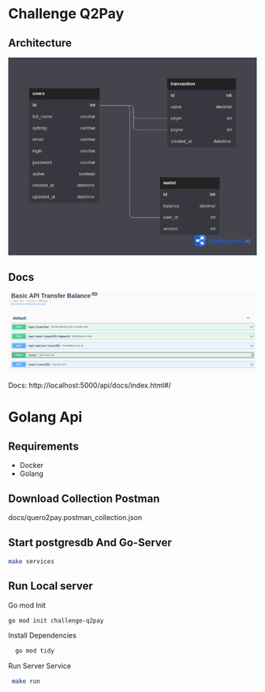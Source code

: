 # Challenge Q2Pay

## Architecture

![img](docs/img/dbdiagram.png)


## Docs
![img](docs/img/openapi.png)

Docs: http://localhost:5000/api/docs/index.html#/

# Golang Api

## Requirements
- Docker
- Golang

## Download Collection Postman
docs/quero2pay.postman_collection.json

## Start postgresdb And Go-Server
```bash
make services
```

## Run Local server

Go mod Init

```bash
go mod init challenge-q2pay
```


Install Dependencies

```bash
  go mod tidy
```

Run Server Service

```bash
 make run
```
